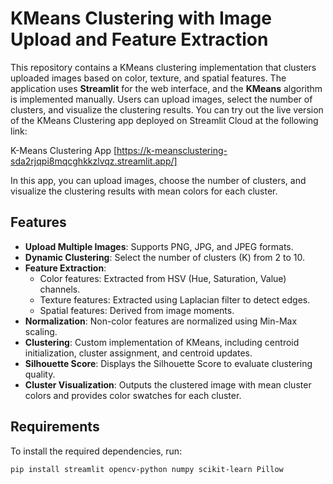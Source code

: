 # KMeans Clustering with Image Upload and Feature Extraction

This repository contains a KMeans clustering implementation that clusters uploaded images based on color, texture, and spatial features. The application uses **Streamlit** for the web interface, and the **KMeans** algorithm is implemented manually. Users can upload images, select the number of clusters, and visualize the clustering results. You can try out the live version of the KMeans Clustering app deployed on Streamlit Cloud at the following link:

K-Means Clustering App [https://k-meansclustering-sda2rjqpi8mqcghkkzlvqz.streamlit.app/]

In this app, you can upload images, choose the number of clusters, and visualize the clustering results with mean colors for each cluster.

## Features

- **Upload Multiple Images**: Supports PNG, JPG, and JPEG formats.
- **Dynamic Clustering**: Select the number of clusters (K) from 2 to 10.
- **Feature Extraction**:
  - Color features: Extracted from HSV (Hue, Saturation, Value) channels.
  - Texture features: Extracted using Laplacian filter to detect edges.
  - Spatial features: Derived from image moments.
- **Normalization**: Non-color features are normalized using Min-Max scaling.
- **Clustering**: Custom implementation of KMeans, including centroid initialization, cluster assignment, and centroid updates.
- **Silhouette Score**: Displays the Silhouette Score to evaluate clustering quality.
- **Cluster Visualization**: Outputs the clustered image with mean cluster colors and provides color swatches for each cluster.

## Requirements

To install the required dependencies, run:

```bash
pip install streamlit opencv-python numpy scikit-learn Pillow

